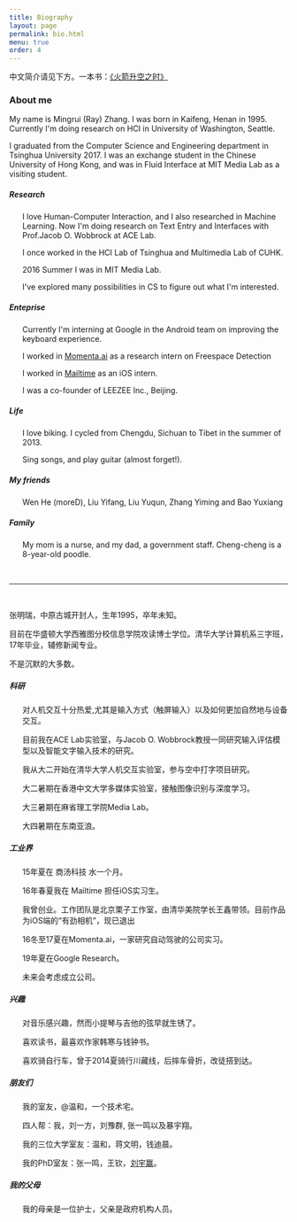 ```yaml
---
title: Biography
layout: page
permalink: bio.html
menu: true
order: 4
---
```

中文简介请见下方。一本书：<a href="https://zhang-ming-rui.gitbook.io/when-rocket-goes-up/" target="_blank">《火箭升空之时》</a>
<h3>About me</h3>
<p>My name is Mingrui (Ray) Zhang. I was born in Kaifeng, Henan in 1995. Currently I'm doing research on HCI in University of Washington, Seattle.</p>
<p>I graduated from the Computer Science and Engineering department in Tsinghua University 2017. I was an exchange student in the Chinese University of Hong Kong, and was in Fluid Interface at MIT Media Lab as a visiting student.</p>

<h5>Research</h5>
<ul>
<p>I love Human-Computer Interaction, and I also researched in Machine Learning. Now I'm doing research on Text Entry and Interfaces with Prof.Jacob O. Wobbrock at ACE Lab.</p>

<p>I once worked in the HCI Lab of Tsinghua and Multimedia Lab of CUHK.</p>
<p>2016 Summer I was in MIT Media Lab.</p>
<p>I've explored many possibilities in CS to figure out what I'm interested.</p>
</ul>

<h5>Enteprise</h5>
<ul>
<p>Currently I'm interning at Google in the Android team on improving the keyboard experience.</p>
<p>I worked in <a href="https://momenta.ai" target="_blank">Momenta.ai</a> as a research intern on Freespace Detection</p>
<p>I worked in <a href="https://mailtime.com/" target="_blank">Mailtime</a> as an iOS intern.</p>
<p>I was a co-founder of LEEZEE Inc., Beijing.</p>
</ul>

<h5>Life</h5>
<ul>
<p>I love biking. I cycled from Chengdu, Sichuan to Tibet in the summer of 2013.</p>
<p>Sing songs, and play guitar (almost forget!).</p>
</ul>

<h5>My friends</h5>
<ul>
Wen He (moreD), Liu Yifang, Liu Yuqun, Zhang Yiming and Bao Yuxiang
</ul>

<h5>Family</h5>
<ul>
My mom is a nurse, and my dad, a government staff. Cheng-cheng is a 8-year-old poodle.
</ul>

<br/>
<hr>
<br/>

<p>张明瑞，中原古城开封人，生年1995，卒年未知。</p>
<p>目前在华盛顿大学西雅图分校信息学院攻读博士学位。清华大学计算机系三字班，17年毕业，辅修新闻专业。</p>
<p>不是沉默的大多数。</p>

<h5>科研</h5>
<ul>
<p>对人机交互十分热爱,尤其是输入方式（触屏输入）以及如何更加自然地与设备交互。</p>
<p>目前我在ACE Lab实验室，与Jacob O. Wobbrock教授一同研究输入评估模型以及智能文字输入技术的研究。</p>
<p>我从大二开始在清华大学人机交互实验室，参与空中打字项目研究。</p>
<p>大二暑期在香港中文大学多媒体实验室，接触图像识别与深度学习。</p>
<p>大三暑期在麻省理工学院Media Lab。</p>
<p>大四暑期在东南亚浪。</p>
</ul>

<h5>工业界</h5>
<ul>
<p>15年夏在 商汤科技 水一个月。</p>
<p>16年春夏我在 Mailtime 担任iOS实习生。</p>
<p>我曾创业。工作团队是北京栗子工作室，由清华美院学长王鑫带领。目前作品为iOS端的“有劲相机”，现已退出</p>
<p>16冬至17夏在Momenta.ai，一家研究自动驾驶的公司实习。</p>
<p>19年夏在Google Research。</p>
<p>未来会考虑成立公司。</p>
</ul>

<h5>兴趣</h5>
<ul>
<p>对音乐感兴趣，然而小提琴与吉他的弦早就生锈了。</p>
<p>喜欢读书，最喜欢作家韩寒与钱钟书。</p>
<p>喜欢骑自行车，曾于2014夏骑行川藏线，后摔车骨折，改徒搭到达。</p>
</ul>

<h5>朋友们</h5>
<ul>
<p>我的室友，@温和，一个技术宅。</p>
<p>四人帮：我，刘一方，刘豫群, 张一鸣以及暴宇翔。</p>
<p>我的三位大学室友：温和，蒋文明，钱迪晨。</p>
<p>我的PhD室友：张一鸣，王钦，<a href="https://students.washington.edu/yliu814/wordpress/blog/">刘宇赢</a>。</p>
</ul>

<h5>我的父母</h5>
<ul>
我的母亲是一位护士，父亲是政府机构人员。
</ul>

